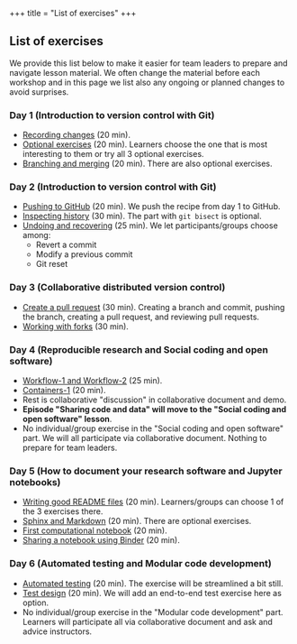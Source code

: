 +++
title = "List of exercises"
+++

## List of exercises

We provide this list below to make it easier for team leaders to prepare and navigate
lesson material.  We often change the material before each workshop and in this
page we list also any ongoing or planned changes to avoid surprises.


### Day 1 (Introduction to version control with Git)

- [Recording changes](https://coderefinery.github.io/git-intro/basics/#exercise-record-changes) (20 min).
- [Optional exercises](https://coderefinery.github.io/git-intro/basics/#exercise-comparing-changes) (20 min). Learners choose the one that is most interesting to them or try all 3 optional exercises.
- [Branching and merging](https://coderefinery.github.io/git-intro/branches/#exercise-create-and-commit-to-branches) (20 min). There are also optional exercises.


### Day 2 (Introduction to version control with Git)

- [Pushing to GitHub](https://coderefinery.github.io/git-intro/remotes/#publishing-an-existing-repository-from-laptop-to-github) (20 min). We push the recipe from day 1 to GitHub.
- [Inspecting history](https://coderefinery.github.io/git-intro/archaeology/#exercise-basic-archaeology-commands) (30 min). The part with `git bisect` is optional.
- [Undoing and recovering](https://coderefinery.github.io/git-intro/recovering/) (25 min). We let participants/groups choose among:
  - Revert a commit
  - Modify a previous commit
  - Git reset


### Day 3 (Collaborative distributed version control)

- [Create a pull request](https://coderefinery.github.io/git-collaborative/centralized/#exercise-preparation) (30 min).
  Creating a branch and commit, pushing the branch, creating a pull request, and reviewing pull requests.
- [Working with forks](https://coderefinery.github.io/git-collaborative/distributed/#exercise-preparation) (30 min).


### Day 4 (Reproducible research and Social coding and open software)

- [Workflow-1 and Workflow-2](https://coderefinery.github.io/reproducible-research/workflow-management/#exercise) (25 min).
- [Containers-1](https://coderefinery.github.io/reproducible-research/environments/#exercises) (20 min).
- Rest is collaborative "discussion" in collaborative document and demo.
- **Episode "Sharing code and data" will move to the "Social coding and open software" lesson**.
- No individual/group exercise in the "Social coding and open software" part. We will all participate via collaborative document.
  Nothing to prepare for team leaders.


### Day 5 (How to document your research software and Jupyter notebooks)

- [Writing good README files](https://coderefinery.github.io/documentation/writing-readme-files/) (20 min). Learners/groups can choose 1 of the 3 exercises there.
- [Sphinx and Markdown](https://coderefinery.github.io/documentation/sphinx/#exercise-sphinx-content) (20 min). There are optional exercises.
- [First computational notebook](https://coderefinery.github.io/jupyter/first-notebook/#an-example-computational-notebook) (20 min).
- [Sharing a notebook using Binder](https://coderefinery.github.io/jupyter/sharing/) (20 min).


### Day 6 (Automated testing and Modular code development)

- [Automated testing](https://coderefinery.github.io/testing/continuous-integration/) (20 min). The exercise will be streamlined a bit still.
- [Test design](https://coderefinery.github.io/testing/test-design/) (20 min). We will add an end-to-end test exercise here as option.
- No individual/group exercise in the "Modular code development" part. Learners will
  participate all via collaborative document and ask and advice instructors.
